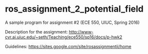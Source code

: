 # ros_assignment_2_potential_field

A sample program for assignment #2 (ECE 550, UIUC, Spring 2016)

Description for the assignment: http://www-cvr.ai.uiuc.edu/~seth/Teaching/ece550/sp16/docs/p-hwk2

Guidelines: https://sites.google.com/site/rosassignmentii/home
